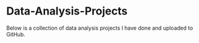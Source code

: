 # Data-Analysis-Projects
Below is a collection of data analysis projects I have done and uploaded to GitHub.
